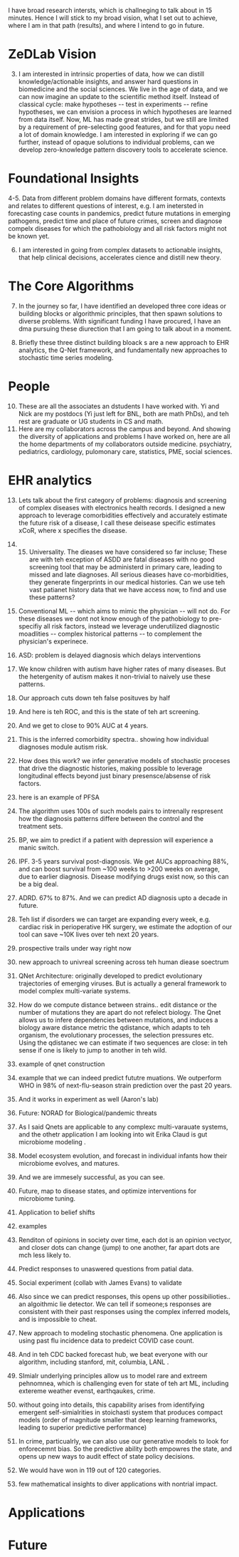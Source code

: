I have broad research intersts, which is  challneging to talk  about in 15 minutes. Hence I will stick to my broad vision, what I set out to achieve, where I am  in that path (results), and where I intend to go in future. 

# ZeDLab Vision
3. I am interested in intrinsic properties of data, how we can distill knowledge/actionable insights, and answer hard questions in biomedicine and the social sciences. We live in the age of data, and we can now imagine an update to the scientific method itself. Instead of classical cycle: make hypotheses -- test in experiments -- refine hypotheses, we can envision a process in which hypotheses are learned from data itself. Now, ML has made great strides, but we still are limited by a requirement of pre-selecting good features, and for that yopu need a lot of domain knowledge. I am interested in exploring if we can go further, instead of opaque solutions to individual problems, can we develop zero-knowledge pattern discovery tools to accelerate science.


# Foundational Insights
4-5. Data from different problem domains have different formats, contexts and relates to different questions of interest, e.g. I am inetersted in forecasting case counts in pandemics, predict future mutations in emerging pathogens, predict time and place of future crimes, screen and diagnose compelx diseases for which the pathobiology and  all risk factors might not be known yet. 

6. I am interested in going from complex datasets to actionable insights, that help clinical decisions, accelerates cience and distill new theory.
# The Core Algorithms

7. In the journey so far, I have identified an developed three core ideas or building blocks or algorithmic principles, that then spawn solutions to diverse problems. With significant funding I have procured, I have an dma pursuing these diurection that I am going to talk about in a moment. 

8. Briefly these three distinct building bloack s are a new approach to EHR analytics, the Q-Net framework, and fundamentally new approaches to stochastic time series modeling.

# People

10. These are all the associates an dstudents I have worked with. Yi and Nick are my postdocs (Yi just left for BNL, both are math PhDs), and teh rest are graduate or UG students in CS and math. 
11. Here are my collaborators across the campus and beyond. And showing the diversity of applications and problems I have worked on, here are all the home departments of my collaborators outside medicine. psychiatry, pediatrics, cardiology,  pulomonary care, statistics, PME, social sciences. 

# EHR analytics
13. Lets talk about the first category of problems: diagnosis and screening of complex diseases with electronics health records. I designed a new approach to leverage comorbidities effectively and accurately estimate the future risk of a disease, I call these deisease specific estimates xCoR, where x specifies the disease. 

14. 15. Universality. The dieases we have considered so far incluse; These are with teh exception of ASDD are fatal diseases with no good screening tool that may be administerd in primary care, leading to missed and late diagnoses. All serious dieases have co-morbidities, they generate fingerprints in our medical histories. Can we use teh vast patianet history data that we have access now, to find and use these patterns?

16. Conventional ML -- which aims to mimic the physician -- will not do. For these diseases we dont not know enough of the pathobiology to pre-specifiy all risk factors, instead we leverage underutilized diagnostic moadlities -- complex historical patterns -- to complement the physician's experinece.
17. ASD: problem is delayed diagnosis which delays interventions
18. We know children with autism have higher rates of many diseases. But the hetergenity of autism makes it non-trivial to naively use these patterns. 
19. Our approach cuts down teh false posituves by half
20. And here is teh ROC, and this is the state of teh art screening.
21. And we get to close to 90% AUC at 4 years.
22. This is the inferred comorbidity spectra..  showing how individual diagnoses module autism risk. 
23. How does this work? we infer generative models of stochastic proceses that drive the diagnostic histories, making possible to leverage longitudinal effects beyond just binary presensce/absense of risk factors.
24. here is an example of PFSA
25. The algorithm uses 100s of such models pairs to intrenally respresent how the diagnosis patterns differe between the control and the treatment sets. 
26. BP, we aim to predict if a patient with depression will experience a manic switch. 
30. IPF. 3-5 years survival post-diagnosis. We get AUCs approaching 88%, and can boost survival from ~100 weeks to >200 weeks on average, due to earlier diagnosis. Disease modifying drugs exist now, so this can be a big deal.
31. ADRD. 67% to 87%. And we can predict AD diagnosis upto a decade in future. 
36. Teh list if disorders we can target are expanding every week, e.g. cardiac risk in perioperative HK surgery, we estimate the adoption of our tool can save ~10K lives over teh next 20 years.
37. prospective trails under way right now
38. new approach to univreal screening across teh human diease soectrum
39. QNet Architecture: originally developed to predict evolutionary trajectories of emerging viruses. But is actually a general framework to model complex multi-variate systems.
40. How do we compute distance between strains.. edit distance or the number of mutations they are apart do not refelect biology. The Qnet allows us to infere dependencies between mutations, and induces a biology aware distance metric the qdistance, which adapts to teh organism, the evolutionary processes, the selection pressures etc. Using the qdistanec we can estimate if two sequences are close: in teh sense if one is likely to jump to another in teh wild. 
41. example of qnet construction
43. example that we can indeed predict fututre muations. We outperform WHO in 98% of next-flu-season strain prediction over the past 20 years.
44. And it works in experiment as well (Aaron's lab)
45. Future: NORAD for Biological/pandemic threats
46. As I said Qnets are applicable to any complexc multi-varauate systems, and the othetr application I am looking into wit Erika Claud is gut microbiome modeling .
47. Model ecosystem evolution, and forecast in individual infants how their microbiome evolves, and matures.
48. And we are immesely successful, as you can see.
49. Future, map to disease states, and optimize interventions for microbiome tuning.
50. Application to belief shifts
51. examples
52. Renditon of opinions in society over time, each dot is an opinion vectyor, and closer dots can change (jump) to one another, far apart dots are mch less likely to.
53. Predict responses to unaswered questions from patial data. 
54. Social experiment (collab with James Evans) to validate
55. Also since we can predict responses, this opens up other possibilioties.. an algoithmic lie detector. We can tell if someone;s responses are consistent with their past responses using the complex inferred models, and is impossible to cheat. 
56. New approach to modeling stochastic phenomena. One application is using past flu incidence data to predeict COVID case count.
58. And in teh CDC backed forecast hub, we beat everyone with our algorithm, including stanford, mit, columbia, LANL .
59. SImialr underlying principles allow us to model rare and extreem pehnomnea, which is challenging even for state of teh art ML, including extereme weather evenst, earthqaukes, crime.
60. without going into details, this capability arises from identifying emergent self-simialrities in stoichasti system that produces compact models (order of magnitude smaller that deep learning frameworks, leading to superior predictive performance)
61. In crime, particualrly, we can also use our generative models to look for enforecemnt bias. So the predictive ability both empowres the state, and opens up new ways to audit effect of state policy decisions.
62. We would have won in 119 out of 120 categories.
63. few mathematical insights to diver applications with nontrial impact.
 






# Applications

# Future

